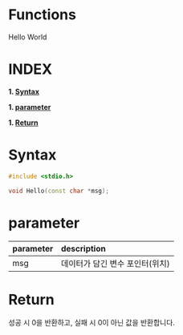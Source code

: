 # Functions

Hello World

# **INDEX**

**1. [Syntax](#Syntax)**

**1. [parameter](#parameter)**

**1. [Return](#Return)**


# **Syntax**

```c++
#include <stdio.h>

void Hello(const char *msg);
```

# **parameter**

| parameter | description |
| :---      | :--- |
| msg | 데이터가 담긴 변수 포인터(위치) |

# **Return**

성공 시 0을 반환하고, 실패 시 0이 아닌 값을 반환합니다.